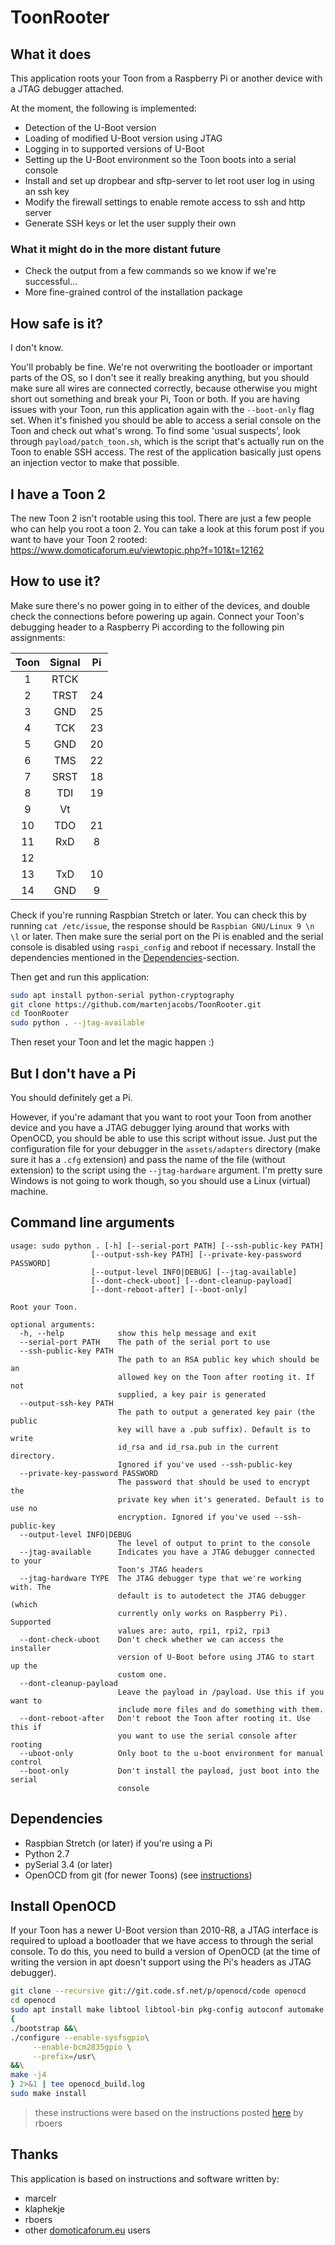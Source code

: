 # ToonRooter

## What it does
This application roots your Toon from a Raspberry Pi or another device with a JTAG debugger attached.

At the moment, the following is implemented:
 - Detection of the U-Boot version
 - Loading of modified U-Boot version using JTAG
 - Logging in to supported versions of U-Boot
 - Setting up the U-Boot environment so the Toon boots into a serial console
 - Install and set up dropbear and sftp-server to let root user log in using an ssh key
 - Modify the firewall settings to enable remote access to ssh and http server
 - Generate SSH keys or let the user supply their own

### What it might do in the more distant future
 - Check the output from a few commands so we know if we're successful...
 - More fine-grained control of the installation package

## How safe is it?

I don't know.

You'll probably be fine. We're not overwriting the bootloader or important parts
of the OS, so I don't see it really breaking anything, but you should make sure all wires are connected
correctly, because otherwise you might short out something and break your Pi, Toon or both. If you are
having issues with your Toon, run this application again with the `--boot-only` flag set. When it's finished
you should be able to access a serial console on the Toon and check out what's wrong. To find some
'usual suspects', look through `payload/patch_toon.sh`, which is the script that's actually run on the Toon
to enable SSH access. The rest of the application basically just opens an injection vector to make that
possible.

## I have a Toon 2 ##
The new Toon 2 isn't rootable using this tool. There are just a few people who can help you root a toon 2.
You can take a look at this forum post if you want to have your Toon 2 rooted: https://www.domoticaforum.eu/viewtopic.php?f=101&t=12162

## How to use it?

Make sure there's no power going in to either of the devices, and double check the connections
before powering up again.
Connect your Toon's debugging header to a Raspberry Pi according to the following pin assignments:

| Toon | Signal | Pi   |
|:----:|:------:|:----:|
|  1   |  RTCK  |      |
|  2   |  TRST  |  24  |
|  3   |  GND   |  25  |
|  4   |  TCK   |  23  |
|  5   |  GND   |  20  |
|  6   |  TMS   |  22  |
|  7   |  SRST  |  18  |
|  8   |  TDI   |  19  |
|  9   |  Vt    |      |
|  10  |  TDO   |  21  |
|  11  |  RxD   |  8   |
|  12  |        |      |
|  13  |  TxD   |  10  |
|  14  |  GND   |  9   |


Check if you're running Raspbian Stretch or later. You can check this by running 
`cat /etc/issue`, the response should be `Raspbian GNU/Linux 9 \n \l` or later.
Then make sure the serial port on the Pi is enabled and the serial console is disabled
using `raspi_config` and reboot if necessary. Install the dependencies mentioned in the
[Dependencies](#dependencies)-section.

Then get and run this application:
```bash
sudo apt install python-serial python-cryptography
git clone https://github.com/martenjacobs/ToonRooter.git
cd ToonRooter
sudo python . --jtag-available
```

Then reset your Toon and let the magic happen :)

## But I don't have a Pi

You should definitely get a Pi.

However, if you're adamant that you want to root your Toon from another device and
you have a JTAG debugger lying around that works with OpenOCD, you should be able to
use this script without issue. Just put the configuration file for your debugger in the
`assets/adapters` directory (make sure it has a `.cfg` extension) and pass the name
of the file (without extension) to the script using the `--jtag-hardware` argument.
I'm pretty sure Windows is not going to work though, so you should use a Linux
(virtual) machine.

## Command line arguments

```
usage: sudo python . [-h] [--serial-port PATH] [--ssh-public-key PATH]
                  [--output-ssh-key PATH] [--private-key-password PASSWORD]
                  [--output-level INFO|DEBUG] [--jtag-available]
                  [--dont-check-uboot] [--dont-cleanup-payload]
                  [--dont-reboot-after] [--boot-only]

Root your Toon.

optional arguments:
  -h, --help            show this help message and exit
  --serial-port PATH    The path of the serial port to use
  --ssh-public-key PATH
                        The path to an RSA public key which should be an
                        allowed key on the Toon after rooting it. If not
                        supplied, a key pair is generated
  --output-ssh-key PATH
                        The path to output a generated key pair (the public
                        key will have a .pub suffix). Default is to write
                        id_rsa and id_rsa.pub in the current directory.
                        Ignored if you've used --ssh-public-key
  --private-key-password PASSWORD
                        The password that should be used to encrypt the
                        private key when it's generated. Default is to use no
                        encryption. Ignored if you've used --ssh-public-key
  --output-level INFO|DEBUG
                        The level of output to print to the console
  --jtag-available      Indicates you have a JTAG debugger connected to your
                        Toon's JTAG headers
  --jtag-hardware TYPE  The JTAG debugger type that we're working with. The
                        default is to autodetect the JTAG debugger (which
                        currently only works on Raspberry Pi). Supported
                        values are: auto, rpi1, rpi2, rpi3
  --dont-check-uboot    Don't check whether we can access the installer
                        version of U-Boot before using JTAG to start up the
                        custom one.
  --dont-cleanup-payload
                        Leave the payload in /payload. Use this if you want to
                        include more files and do something with them.
  --dont-reboot-after   Don't reboot the Toon after rooting it. Use this if
                        you want to use the serial console after rooting
  --uboot-only          Only boot to the u-boot environment for manual control
  --boot-only           Don't install the payload, just boot into the serial
                        console
```

## Dependencies

- Raspbian Stretch (or later) if you're using a Pi
- Python 2.7
- pySerial 3.4 (or later)
- OpenOCD from git (for newer Toons) (see [instructions](#install-openocd))

## Install OpenOCD
If your Toon has a newer U-Boot version than 2010-R8, a JTAG interface is required to
upload a bootloader that we have access to through the serial console. To do this,
you need to build a version of OpenOCD (at the time of writing the version in apt
doesn't support using the Pi's headers as JTAG debugger).

```bash
git clone --recursive git://git.code.sf.net/p/openocd/code openocd
cd openocd
sudo apt install make libtool libtool-bin pkg-config autoconf automake texinfo libusb-1.0 libusb-dev
{
./bootstrap &&\
./configure --enable-sysfsgpio\
     --enable-bcm2835gpio \
     --prefix=/usr\
&&\
make -j4
} 2>&1 | tee openocd_build.log
sudo make install
```
> these instructions were based on the instructions posted [here](https://www.domoticaforum.eu/viewtopic.php?f=87&t=11230&start=210#p83745) by rboers

## Thanks
This application is based on instructions and software written by:
- marcelr
- klaphekje
- rboers
- other [domoticaforum.eu](https://www.domoticaforum.eu/viewforum.php?f=87) users
